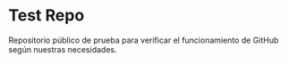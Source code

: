 Test Repo
========

Repositorio público de prueba para verificar el funcionamiento de GitHub según nuestras necesidades.
